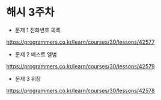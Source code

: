 # 해시 3주차 

* 문제 1 전화번호 목록

https://programmers.co.kr/learn/courses/30/lessons/42577

* 문제 2 베스트 앨범

https://programmers.co.kr/learn/courses/30/lessons/42579


* 문제 3 위장

https://programmers.co.kr/learn/courses/30/lessons/42578